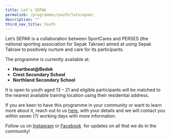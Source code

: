 ```yaml
---
title: Let’s SEPAK
permalink: /programmes/youth/letssepak/
description: ""
third_nav_title: Youth
---
```

Let’s SEPAK is a collaboration between SportCares and PERSES (the national sporting association for Sepak Takraw) aimed at using Sepak Takraw to positively nurture and care for its participants.

The programme is currently available at: 
* **Heartbeat@Bedok** 
* **Crest Secondary School** 
*  **Northland Secondary School**

It is open to youth aged 13 – 21 and eligible participants will be matched to the nearest available training location using their residential address.

If you are keen to have this programme in your community or want to learn more about it, reach out to us&nbsp;[here](mailto:sportcares@sport.gov.sg), with your details and we will contact you within seven (7) working days with more information.

Follow us on&nbsp;[Instagram](https://www.instagram.com/sportcares/)&nbsp;or&nbsp;[Facebook](https://www.facebook.com/SportCaresSG)&nbsp; for updates on all that we do in the community!